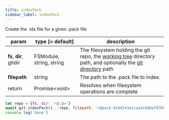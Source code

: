 ```yaml
---
title: indexPack
sidebar_label: indexPack
---
```


Create the .idx file for a given .pack file

| param                   | type [= default]         | description                                                                                                                                         |
| ----------------------- | ------------------------ | --------------------------------------------------------------------------------------------------------------------------------------------------- |
| **fs**, **dir**, gitdir | FSModule, string, string | The filesystem holding the git repo, the [working tree](dir-vs-gitdir.md) directory path, and optionally the [git directory](dir-vs-gitdir.md) path |
| **filepath**            | string                   | The path to the .pack file to index.                                                                                                                |
| return                  | Promise\<void\>          | Resolves when filesystem operations are complete                                                                                                    |

```js
let repo = {fs, dir: '<@.@>'}
await git.indexPack({...repo, filepath: '<@pack-9cbd243a1caa4cb4bef976062434a958d82721a9.pack@>'})
console.log('done')
```